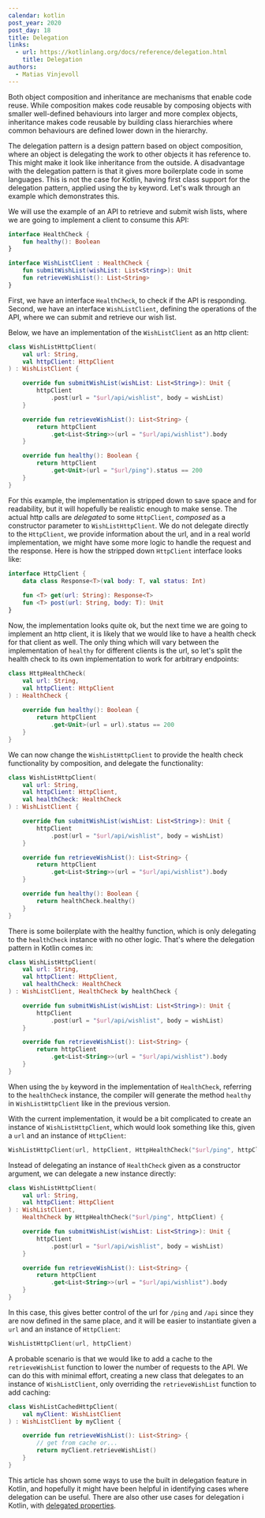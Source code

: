 ```yaml
---
calendar: kotlin
post_year: 2020
post_day: 18
title: Delegation
links:
  - url: https://kotlinlang.org/docs/reference/delegation.html
    title: Delegation
authors:
  - Matias Vinjevoll
---
```

Both object composition and inheritance are mechanisms that enable code reuse. While composition makes code
reusable by composing objects with smaller well-defined behaviours into larger and more complex objects, inheritance
makes code reusable by building class hierarchies where common behaviours are defined lower down in the hierarchy.

The delegation pattern is a design pattern based on object composition, where an object is delegating the work to
other objects it has reference to. This might make it look like inheritance from the outside. A disadvantage with the
delegation pattern is that it gives more boilerplate code in some languages. This is not the case for Kotlin,
having first class support for the delegation pattern, applied using the `by` keyword. Let's walk through an
example which demonstrates this.

We will use the example of an API to retrieve and submit wish lists, where we are going to implement a client to
consume this API:

```kotlin
interface HealthCheck {
    fun healthy(): Boolean
}

interface WishListClient : HealthCheck {
    fun submitWishList(wishList: List<String>): Unit
    fun retrieveWishList(): List<String>
}
```

First, we have an interface `HealthCheck`, to check if the API is responding. Second, we have an interface
`WishListClient`, defining the operations of the API, where we can submit and retrieve our wish list.

Below, we have an implementation of the `WishListClient` as an http client:

```kotlin
class WishListHttpClient(
    val url: String,
    val httpClient: HttpClient
) : WishListClient {

    override fun submitWishList(wishList: List<String>): Unit {
        httpClient
            .post(url = "$url/api/wishlist", body = wishList)
    }

    override fun retrieveWishList(): List<String> {
        return httpClient
            .get<List<String>>(url = "$url/api/wishlist").body
    }

    override fun healthy(): Boolean {
        return httpClient
            .get<Unit>(url = "$url/ping").status == 200
    }
}
```

For this example, the implementation is stripped down to save space and for readability, but it will hopefully be
realistic enough to make sense. The actual http calls are _delegated_ to some `HttpClient`, _composed_ as a constructor
parameter to `WishListHttpClient`. We do not delegate directly to the `HttpClient`, we provide information about the
url, and in a real world implementation, we might have some more logic to handle the request and the response.
Here is how the stripped down `HttpClient` interface looks like:

```kotlin
interface HttpClient {
    data class Response<T>(val body: T, val status: Int)
    
    fun <T> get(url: String): Response<T>
    fun <T> post(url: String, body: T): Unit
}
```

Now, the implementation looks quite ok, but the next time we are going to implement an http client, it is likely
that we would like to have a health check for that client as well. The only thing which will vary between the
implementation of `healthy` for different clients is the url, so let's split the health check to its own
implementation to work for arbitrary endpoints:

```kotlin
class HttpHealthCheck(
    val url: String,
    val httpClient: HttpClient
) : HealthCheck {
    
    override fun healthy(): Boolean {
        return httpClient
            .get<Unit>(url = url).status == 200
    }
}
```

We can now change the `WishListHttpClient` to provide the health check functionality by composition, and delegate
the functionality:

```kotlin
class WishListHttpClient(
    val url: String,
    val httpClient: HttpClient,
    val healthCheck: HealthCheck
) : WishListClient {

    override fun submitWishList(wishList: List<String>): Unit {
        httpClient
            .post(url = "$url/api/wishlist", body = wishList)
    }

    override fun retrieveWishList(): List<String> {
        return httpClient
            .get<List<String>>(url = "$url/api/wishlist").body
    }

    override fun healthy(): Boolean {
        return healthCheck.healthy()
    }
}
```

There is some boilerplate with the healthy function, which is only delegating to the `healthCheck` instance with no other
logic. That's where the delegation pattern in Kotlin comes in:

```kotlin
class WishListHttpClient(
    val url: String,
    val httpClient: HttpClient,
    val healthCheck: HealthCheck
) : WishListClient, HealthCheck by healthCheck {

    override fun submitWishList(wishList: List<String>): Unit {
        httpClient
            .post(url = "$url/api/wishlist", body = wishList)
    }

    override fun retrieveWishList(): List<String> {
        return httpClient
            .get<List<String>>(url = "$url/api/wishlist").body
    }
}
```

When using the `by` keyword in the implementation of `HealthCheck`, referring to the `healthCheck` instance, the
compiler will generate the method `healthy` in `WishListHttpClient` like in the previous version.

With the current implementation, it would be a bit complicated to create an instance of `WishListHttpClient`, which
would look something like this, given a `url` and an instance of `HttpClient`:

```kotlin
WishListHttpClient(url, httpClient, HttpHealthCheck("$url/ping", httpClient))
```

Instead of delegating an instance of `HealthCheck` given as a constructor argument, we can delegate a new
instance directly:

```kotlin
class WishListHttpClient(
    val url: String,
    val httpClient: HttpClient
) : WishListClient,
    HealthCheck by HttpHealthCheck("$url/ping", httpClient) {

    override fun submitWishList(wishList: List<String>): Unit {
        httpClient
            .post(url = "$url/api/wishlist", body = wishList)
    }

    override fun retrieveWishList(): List<String> {
        return httpClient
            .get<List<String>>(url = "$url/api/wishlist").body
    }
}
```


In this case, this gives better control of the url for `/ping` and `/api` since they are now defined in the same place,
and it will be easier to instantiate given a `url` and an instance of `HttpClient`:
```kotlin
WishListHttpClient(url, httpClient)
```

A probable scenario is that we would like to add a cache to the `retrieveWishList` function to lower the number
of requests to the API. We can do this with minimal effort, creating a new class that delegates to an instance of
`WishListClient`, only overriding the `retrieveWishList` function to add caching:

```kotlin
class WishListCachedHttpClient(
    val myClient: WishListClient
) : WishListClient by myClient {

    override fun retrieveWishList(): List<String> {
        // get from cache or...
        return myClient.retrieveWishList()
    }
}
```

This article has shown some ways to use the built in delegation feature in Kotlin, and hopefully it might have been helpful
in identifying cases where delegation can be useful. There are also other use cases for delegation i Kotlin, with
[delegated properties](https://kotlinlang.org/docs/reference/delegated-properties.html).